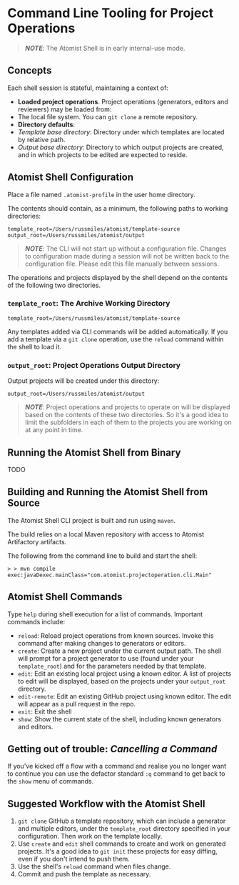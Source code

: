 # Command Line Tooling for Project Operations

> ***NOTE***: The Atomist Shell is in early internal-use mode.

## Concepts

Each shell session is stateful, maintaining a context of:

* **Loaded project operations**. Project operations (generators, editors and reviewers) may be loaded from:
 * The local file system. You can `git clone` a remote repository.
* **Directory defaults**: 
 * *Template base directory*: Directory under which templates are located by relative path.
 * *Output base directory*: Directory to which output projects are created, and in which projects to be edited are expected to reside.

## Atomist Shell Configuration

Place a file named `.atomist-profile` in the user home directory.

The contents should contain, as a minimum, the following paths to working directories:

```
template_root=/Users/russmiles/atomist/template-source
output_root=/Users/russmiles/atomist/output
```

> ***NOTE***: The CLI will not start up without a configuration file. Changes to configuration made during a session will not be written back to the configuration file. Please edit this file manually between sessions.

The operations and projects displayed by the shell depend on the contents of the following two directories.
### `template_root`: The Archive Working Directory


```
template_root=/Users/russmiles/atomist/template-source
```
Any templates added via CLI commands will be added automatically. If you add a template via a `git clone` operation, use the `reload` command within the shell to load it.

### `output_root`: Project Operations Output Directory

Output projects will be created under this directory:

```
output_root=/Users/russmiles/atomist/output
```
> ***NOTE***: Project operations and projects to operate on will be displayed based on the contents of these two directories. So it's a good idea to limit the subfolders in each of them to the projects you are working on at any point in time.

## Running the Atomist Shell from Binary

TODO

## Building and Running the Atomist Shell from Source

The Atomist Shell CLI project is built and run using `maven`.

The build relies on a local Maven repository with access to Atomist Artifactory artifacts.

The following from the command line to build and start the shell:

```
> > mvn compile exec:javaDexec.mainClass="com.atomist.projectoperation.cli.Main"
```

## Atomist Shell Commands

 Type `help` during shell execution for a list of commands. Important commands include:
 
 * `reload`: Reload project operations from known sources. Invoke this command after making changes to generators or editors.
 * `create`: Create a new project under the current output path. The shell will prompt for a project generator to use (found under your `template_root`) and for the parameters needed by that template.
 * `edit`: Edit an existing local project using a known editor. A list of projects to edit will be displayed, based on the projects under your `output_root` directory.
 * `edit-remote`: Edit an existing GitHub project using known editor. The edit will appear as a pull request in the repo.
 * `exit`: Exit the shell
 * `show`: Show the current state of the shell, including known generators and editors.
 
## Getting out of trouble: *Cancelling a Command*

If you've kicked off a flow with a command and realise you no longer want to continue you can use the defactor standard `:q` command to get back to the `show` menu of commands.
 
## Suggested Workflow with the Atomist Shell

 1. `git clone` GitHub a template repository, which can include a generator and multiple editors, under the `template_root` directory specified in your configuration. Then work on the template locally.
 2. Use `create` and `edit` shell commands to create and work on generated projects. It's a good idea to `git init` these projects for easy diffing, even if you don't intend to push them.
 3. Use the shell's `reload` command when files change.
 4. Commit and push the template as necessary. 